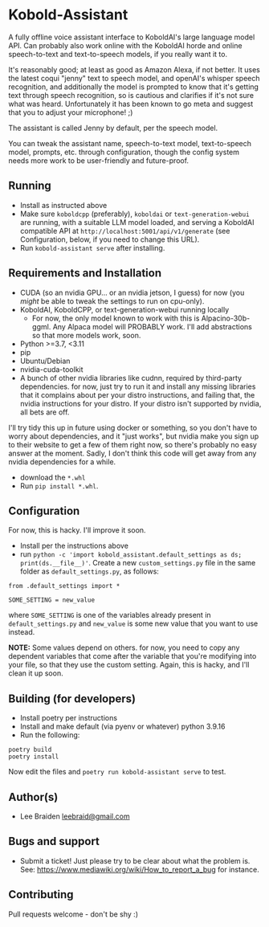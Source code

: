 # Kobold-Assistant

A fully offline voice assistant interface to KoboldAI's large language model API. Can
probably also work online with the KoboldAI horde and online speech-to-text and text-to-speech models, if you really want it to.

It's reasonably good; at least as good as Amazon Alexa, if not better.  It uses the latest coqui "jenny" text to speech model, and openAI's whisper speech recognition, and additionally the model is prompted to know that it's getting text through speech recognition, so is cautious and clarifies if it's not sure what was heard. Unfortunately it has been known to go meta and suggest that you to adjust your microphone! ;)

The assistant is called Jenny by default, per the speech model.

You can tweak the assistant name, speech-to-text model, text-to-speech model, prompts, etc. through configuration, though the config system needs more work to be user-friendly and future-proof.

## Running

- Install as instructed above
- Make sure `koboldcpp` (preferably), `koboldai` or `text-generation-webui` are running,
  with a suitable LLM model loaded, and serving a KoboldAI compatible API at `http://localhost:5001/api/v1/generate` (see Configuration, below, if you need to change this URL).
- Run `kobold-assistant serve` after installing.


## Requirements and Installation

- CUDA (so an nvidia GPU... or an nvidia jetson, I guess) for now (you *might* be able to tweak the settings to run on cpu-only).
- KoboldAI, KoboldCPP, or text-generation-webui running locally
  - For now, the only model known to work with this is Alpacino-30b-ggml.  Any Alpaca
    model will PROBABLY work.  I'll add abstractions so that more models work, soon.
- Python >=3.7, <3.11
- pip
- Ubuntu/Debian
- nvidia-cuda-toolkit
- A bunch of other nvidia libraries like cudnn, required by third-party dependencies. for now, just try to run it and install any missing libraries that it complains about per your distro instructions, and failing that, the nvidia instructions for your distro. If your distro isn't supported by nvidia, all bets are off.

I'll try tidy this up in future using docker or something, so you don't have to worry about dependencies, and it "just works", but nvidia make you sign up to their website to get a few of them right now, so there's probably no easy answer at the moment.  Sadly, I don't think this code will get away from any nvidia dependencies for a while.


- download the `*.whl`
- Run `pip install *.whl`.


## Configuration

For now, this is hacky.  I'll improve it soon.

- Install per the instructions above
- run `python -c 'import kobold_assistant.default_settings as ds; print(ds.__file__)'`.  Create a new `custom_settings.py` file in the same folder as `default_settings.py`, as follows:

```
from .default_settings import *

SOME_SETTING = new_value
```

where `SOME_SETTING` is one of the variables already present in `default_settings.py`
and `new_value` is some new value that you want to use instead.

**NOTE:** Some values depend on others.  for now, you need to copy any dependent variables that come after the variable that you're modifying into your file, so that they use the custom setting.  Again, this is hacky, and I'll clean it up soon.


## Building (for developers)

- Install poetry per instructions
- Install and make default (via pyenv or whatever) python 3.9.16
- Run the following:

```
poetry build
poetry install
```

Now edit the files and `poetry run kobold-assistant serve` to test.


## Author(s)

- Lee Braiden <leebraid@gmail.com>


## Bugs and support

- Submit a ticket!  Just please try to be clear about what the problem is.  See: https://www.mediawiki.org/wiki/How_to_report_a_bug for instance.

## Contributing

Pull requests welcome - don't be shy :)
